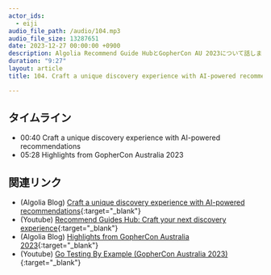 ```yaml
---
actor_ids:
  - eiji
audio_file_path: /audio/104.mp3
audio_file_size: 13287651
date: 2023-12-27 00:00:00 +0900
description: Algolia Recommend Guide HubとGopherCon AU 2023について話しました
duration: "9:27"
layout: article
title: 104. Craft a unique discovery experience with AI-powered recommendations 

---
```


## タイムライン

- 00:40 Craft a unique discovery experience with AI-powered recommendations 
- 05:28 Highlights from GopherCon Australia 2023

## 関連リンク

- (Algolia Blog) [Craft a unique discovery experience with AI-powered recommendations](https://www.algolia.com/blog/product/craft-a-unique-discovery-experience-with-ai-powered-recommendations/){:target="_blank"}
- (Youtube) [Recommend Guides Hub: Craft your next discovery experience](https://www.youtube.com/watch?v=suis1S17Nag){:target="_blank"}
- (Algolia Blog) [Highlights from GopherCon Australia 2023](https://www.algolia.com/blog/engineering/highlights-from-gophercon-australia-2023/){:target="_blank"}
- (Youtube) [Go Testing By Example (GopherCon Australia 2023)](https://www.youtube.com/watch?v=X4rxi9jStLo){:target="_blank"}